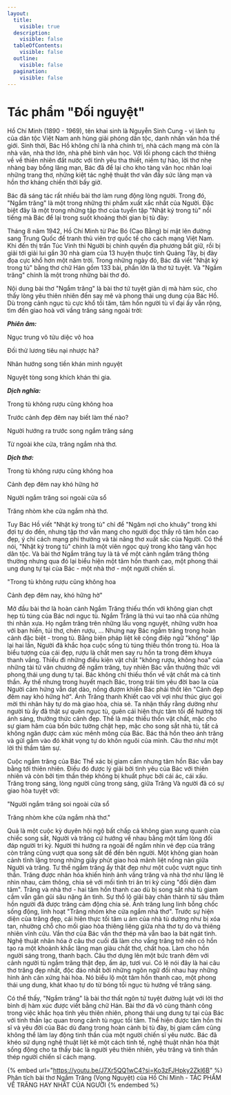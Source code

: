 ```yaml
---
layout:
  title:
    visible: true
  description:
    visible: false
  tableOfContents:
    visible: false
  outline:
    visible: false
  pagination:
    visible: false
---
```


# Tác phẩm "Đối nguyệt"

Hồ Chí Minh (1890 - 1969), tên khai sinh là Nguyễn Sinh Cung - vị lãnh tụ của dân tộc Việt Nam anh hùng giải phóng dân tộc, danh nhân văn hóa thế giới. Sinh thời, Bác Hồ không chỉ là nhà chính trị, nhà cách mạng mà còn là nhà văn, nhà thơ lớn, nhà phê bình văn học. Với lối phong cách thơ thiêng về về thiên nhiên đất nước với tình yêu tha thiết, niềm tự hào, lời thơ nhẹ nhàng bay bổng lãng mạn, Bác đã để lại cho kho tàng văn học nhân loại những trang thơ, những kiệt tác nghệ thuật thơ văn đầy sức lãng mạn và hồn thơ kháng chiến thời bấy giờ.

Bác đã sáng tác rất nhiều bài thơ làm rung động lòng người. Trong đó, "Ngắm trăng" là một trong những thi phẩm xuất xắc nhất của Người. Đặc biệt đây là một trong những tập thơ của tuyển tập "Nhật ký trong tù" nổi tiếng mà Bác để lại trong suốt khoảng thời gian bị tù đày:

Tháng 8 năm 1942, Hồ Chí Minh từ Pác Bó (Cao Bằng) bí mật lên đường sang Trung Quốc để tranh thủ viên trợ quốc tế cho cách mạng Việt Nam. Khi đến thị trấn Túc Vinh thì Người bị chính quyền địa phương bắt giữ, rồi bị giải tới giải lui gần 30 nhà giam của 13 huyện thuộc tỉnh Quảng Tây, bị đày đọa cực khổ hơn một năm trời. Trong những ngày đó, Bác đã viết "Nhật ký trong tù" bằng thơ chữ Hán gồm 133 bài, phần lớn là thơ tứ tuyệt. Và "Ngắm trăng" chính là một trong những bài thơ đó.&#x20;

Nội dung bài thơ "Ngắm trăng" là bài thơ tứ tuyệt giản dị mà hàm súc, cho thấy lòng yêu thiên nhiên đến say mê và phong thái ung dung của Bác Hồ. Dù trong cảnh ngục tù cực khổ tối tăm, tâm hồn người tù vĩ đại ấy vẫn rộng, tìm đến giao hoà với vầng trăng sáng ngoài trời:

_**Phiên âm:**_

Ngục trung vô tửu diệc vô hoa

Đối thử lương tiêu nại nhược hà?

Nhân hướng song tiền khán minh nguyệt

Nguyệt tòng song khích khán thi gia.

_**Dịch nghĩa:**_

Trong tù không rượu cũng không hoa

Trước cảnh đẹp đêm nay biết làm thế nào?

Người hướng ra trước song ngắm trăng sáng

Từ ngoài khe cửa, trăng ngắm nhà thơ.

_**Dịch thơ:**_

Trong tù không rượu cũng không hoa

Cảnh đẹp đêm nay khó hững hờ

Người ngắm trăng soi ngoài cửa sổ

Trăng nhòm khe cửa ngắm nhà thơ.

Tuy Bác Hồ viết "Nhật ký trong tù" chỉ để "Ngâm nợi cho khuây" trong khi đợi tự do đến, nhưng tập thơ vẫn mang cho người đọc thấy rõ tâm hồn cao đẹp, ý chí cách mạng phi thường và tài năng thơ xuất sắc của Người. Có thể nói, "Nhật ký trong tù" chính là một viên ngọc quý trong kho tàng văn học dân tộc. Và bài thơ Ngắm trăng tuy là tả về một cảnh ngắm trăng thông thường nhưng qua đó lại biểu hiện một tâm hồn thanh cao, một phong thái ung dung tự tại của Bác - một nhà thơ - một người chiến sĩ.

"Trong tù không rượu cũng không hoa

Cảnh đẹp đêm nay, khó hững hờ"

Mở đầu bài thơ là hoàn cảnh Ngắm Trăng thiếu thốn với không gian chợt hẹp tù túng của Bác nơi ngục tù. Ngắm Trăng là thú vui tao nhã của những thi nhân xưa. Họ ngắm trăng trên những lầu vọng nguyệt, những vườn hoa với bạn hiền, túi thơ, chén rượu, ... Nhưng nay Bác ngắm trăng trong hoàn cảnh đặc biệt - trong tù. Bằng biện pháp liệt kê cộng điệp ngữ "không" lặp lại hai lần, Người đã khắc họa cuộc sống tù túng thiếu thốn trong tù. Hoa là biểu tượng của cái đẹp, rượu là chất men say ru hồn ta trong đêm khuya thanh vắng. Thiếu đi những điều kiện vật chất "không rượu, không hoa" của những tài tử văn chương để ngắm trăng, tuy nhiên Bác vẫn thưởng thức với phong thái ung dung tự tại. Bác không chỉ thiếu thốn về vật chất mà cả tinh thần. Ấy thế nhưng trong huyết mạch Bác, trong trái tim yêu đời bao la của Người cảm hứng vẫn dạt dào, nồng đượm khiến Bác phải thốt lên "Cảnh đẹp đêm nay khó hững hờ". Ánh Trăng thanh Khiết cao vời vợi như thúc giục gọi mời thi nhân hãy tự do mà giao hòa, chia sẻ. Ta nhận thấy rằng dường như người tù ấy đã thật sự quên ngục tù, quên cái hiện thực tăm tối để hướng tới ánh sáng, thưởng thức cảnh đẹp. Thế là mặc thiếu thốn vật chất, mặc cho sự giam hãm của bốn bức tường chật hẹp, mặc cho song sắt nhà tù, tất cả không ngăn được cảm xúc mênh mông của Bác. Bác thả hồn theo ánh trăng và gửi gắm vào đó khát vọng tự do khôn nguôi của mình. Câu thơ như một lời thì thầm tâm sự.

Cuộc ngắm trăng của Bác Thể xác bị giam cầm nhưng tâm hồn Bác vẫn bay bằng tới thiên nhiên. Điều đó được lý giải bởi tình yêu của Bác với thiên nhiên và còn bởi tịm thần thép không bị khuất phục bởi cái ác, cái xấu. Trăng trong sáng, lòng người cũng trong sáng, giữa Trăng Và người đã có sự giao hòa tuyệt vời:

"Người ngắm trăng soi ngoài cửa sổ

Trăng nhòm khe cửa ngắm nhà thơ."

Quả là một cuộc kỳ duyên hội ngộ bất chấp cả không gian xung quanh của chiếc song sắt, Người và trăng cứ hướng về nhau bằng một tấm lòng đối đáp người tri kỷ. Người thì hướng ra ngoài để ngắm nhìn vẻ đẹp của trăng còn trăng cũng vượt qua song sắt để đến bên người. Một không gian hoàn cảnh tĩnh lặng trong những giây phút giao hoà mãnh liệt nồng nàn giữa Người và trăng. Tư thế ngắm trăng ấy thật đẹp như một cuộc vượt ngục tinh thần. Trăng được nhân hóa khiến hình ảnh vầng trăng và nhà thơ như lặng lẽ nhìn nhau, cảm thông, chia sẻ với mối tình tri ân tri kỷ cùng "đối diện đàm tâm". Trăng và nhà thơ - hai tâm hồn thanh cao dù bị song sắt nhà tù giam cầm vẫn gần gũi sâu nặng ân tình. Sự thổ lộ giãi bày chân thành từ sâu thẳm hồn người đã được trăng cảm động chia sẻ. Ánh trăng lung linh bỗng chốc sống động, linh hoạt "Trăng nhóm khe cửa ngắm nhà thơ". Trước sự hiện diện của trăng đẹp, cái hiện thực tối tăm u ám của nhà tù dường như bị xóa tan, nhường chỗ cho mối giao hòa thiêng liêng giữa nhà thơ tự do và thiêng nhiên vĩnh cửu. Vần thơ của Bác vần thơ thép mà vẫn bao la bát ngát tình. Nghệ thuật nhân hóa ở câu thơ cuối đã làm cho vầng trăng trở nên có hồn tạo ra một khoảnh khắc lãng mạn giàu chất thơ, chất họa. Làm cho hồn người sáng trong, thanh bạch. Câu thơ dựng lên một bức tranh đêm với cảnh người tù ngắm trăng thật đẹp, ấm áp, tươi vui. Có lẽ nói đây là hai câu thơ trăng đẹp nhất, độc đáo nhất bởi những ngôn ngữ đối nhau hay những hình ảnh cân xứng hài hòa. Nó biểu lộ một tâm hồn thanh cao, một phong thái ung dung, khát khao tự do từ bóng tối ngục tù hướng về trăng sáng.

Có thể thấy,  "Ngắm trăng" là bài thơ thất ngôn tứ tuyệt đường luật với lời thơ bình dị hàm xúc được viết bằng chữ Hán. Bài thơ đã vô cùng thành công trong việc khắc họa tình yêu thiên nhiên, phong thái ung dung tự tại của Bác với tinh thần lạc quan trong cảnh tù ngục tối tăm. Thể hiện được tâm hồn thi sĩ và yêu đời của Bác dù đang trong hoàn cảnh bị tù đày, bị giam cầm cũng không thể làm lay động tinh thần của một người chiến sĩ yêu nước. Bác đã khéo sử dụng nghệ thuật liệt kê một cách tinh tế, nghệ thuật nhân hóa thật sống động cho ta thấy bác là người yêu thiên nhiên, yêu trăng và tinh thần thép người chiến sĩ cách mạng.

{% embed url="https://youtu.be/J7Xr5QQ1wC4?si=Ko3zFJHpky2Zkl6B" %}
Phân tích bài thơ Ngắm Trăng (Vọng Nguyệt) của Hồ Chí Minh - TÁC PHẨM VỀ TRĂNG HAY NHẤT CỦA NGƯỜI
{% endembed %}
